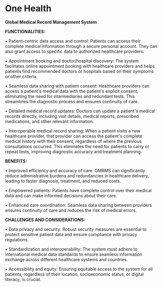 # One Health 
 **Global Medical Record Management System**
 
**FUNCTIONALITIES:**

•	Patient-centric data access and control: Patients can access their complete medical information through a secure personal account. They can also grant access to specific data to authorized healthcare providers.

•	Appointment booking and doctor/hospital discovery: The system facilitates online appointment booking with healthcare providers and helps patients find recommended doctors or hospitals based on their symptoms or other criteria.

•	Seamless data sharing with patient consent: Healthcare providers can access a patient's medical data with the patient's explicit consent, eliminating the need for intermediaries and redundant tests. This streamlines the diagnostic process and ensures continuity of care.


•	Detailed medical record updates: Doctors can update a patient's medical records directly, including visit details, medical reports, prescribed medications, and other relevant information.

•	Interoperable medical record sharing: When a patient visits a new healthcare provider, that provider can access the patient's complete medical history with their consent, regardless of where the previous consultations occurred. This eliminates the need for patients to carry or repeat tests, improving diagnostic accuracy and treatment planning.

**BENEFITS:**

•	Improved efficiency and accuracy of care: GMRMS can significantly reduce administrative burdens and redundancies in healthcare delivery, leading to faster diagnosis, treatment, and reduced costs.

•	Empowered patients: Patients have complete control over their medical data and can make informed decisions about their care.

•	Enhanced care coordination: Seamless data sharing between providers ensures continuity of care and reduces the risk of medical errors.

**CHALLENGES AND CONSIDERATIONS:**

•	Data privacy and security: Robust security measures are essential to protect sensitive patient data and ensure compliance with privacy regulations.

•	Standardization and interoperability: The system must adhere to international medical data standards to ensure seamless information exchange across different healthcare systems and countries.

•	Accessibility and equity: Ensuring equitable access to the system for all patients, regardless of their location, socioeconomic status, or digital literacy, is crucial.
